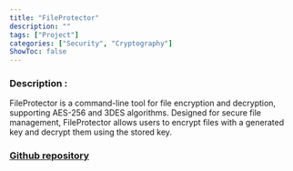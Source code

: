 ```yaml
---
title: "FileProtector"
description: ""
tags: ["Project"]
categories: ["Security", "Cryptography"]
ShowToc: false
---
```


### Description :

FileProtector is a command-line tool for file encryption and decryption, supporting AES-256 and 3DES algorithms. Designed for secure file management, FileProtector allows users to encrypt files with a generated key and decrypt them using the stored key.

### [Github repository](https://github.com/4nass/fileprotector)